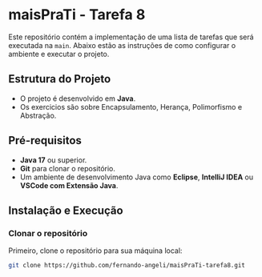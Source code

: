 # maisPraTi - Tarefa 8

Este repositório contém a implementação de uma lista de tarefas que será executada na `main`. Abaixo estão as instruções de como configurar o ambiente e executar o projeto.

## Estrutura do Projeto

- O projeto é desenvolvido em **Java**.
- Os exercicios são sobre Encapsulamento, Herança, Polimorfismo e Abstração.

## Pré-requisitos

- **Java 17** ou superior.
- **Git** para clonar o repositório.
- Um ambiente de desenvolvimento Java como **Eclipse**, **IntelliJ IDEA** ou **VSCode com Extensão Java**.

## Instalação e Execução

### Clonar o repositório

Primeiro, clone o repositório para sua máquina local:

```bash
git clone https://github.com/fernando-angeli/maisPraTi-tarefa8.git
